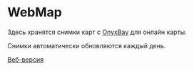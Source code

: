 # WebMap
Здесь хранятся снимки карт с [OnyxBay](https://github.com/ChaoticOnyx/OnyxBay) для онлайн карты.

Снимки автоматически обновляются каждый день.

[Веб-версия](https://igorsaux.github.io/webmap/)

